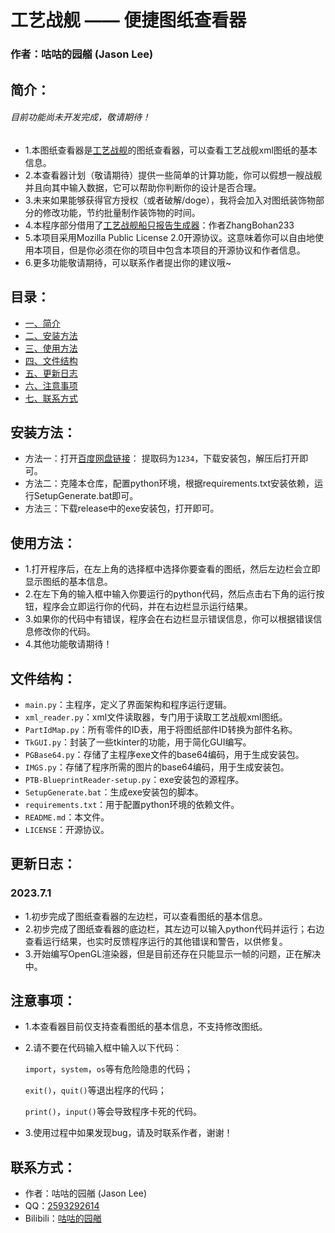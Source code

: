# 工艺战舰 —— 便捷图纸查看器

### 作者：咕咕的园艏  (Jason Lee)

## 简介：
###### 目前功能尚未开发完成，敬请期待！
- 1.本图纸查看器是[工艺战舰](https://gongyizhanjian.qionghaigame.com/)的图纸查看器，可以查看工艺战舰xml图纸的基本信息。
- 2.本查看器计划（敬请期待）提供一些简单的计算功能，你可以假想一艘战舰并且向其中输入数据，它可以帮助你判断你的设计是否合理。
- 3.未来如果能够获得官方授权（或者破解/doge），我将会加入对图纸装饰物部分的修改功能，节约批量制作装饰物的时间。
- 4.本程序部分借用了[工艺战舰船只报告生成器](https://github.com/ZhangBohan233/PtbStats)：作者ZhangBohan233
- 5.本项目采用Mozilla Public License 2.0开源协议。这意味着你可以自由地使用本项目，但是你必须在你的项目中包含本项目的开源协议和作者信息。
- 6.更多功能敬请期待，可以联系作者提出你的建议哦~


## 目录：
- [一、简介](#简介：)
- [二、安装方法](#安装方法：)
- [三、使用方法](#使用方法：)
- [四、文件结构](#文件结构：)
- [五、更新日志](#更新日志：)
- [六、注意事项](#注意事项：)
- [七、联系方式](#联系方式：)

## 安装方法：
- 方法一：打开[百度网盘链接](https://pan.baidu.com/s/10kcOTmw-KWoeymv5uNpEYw?pwd=1234)： 提取码为`1234`，下载安装包，解压后打开即可。
- 方法二：克隆本仓库，配置python环境，根据requirements.txt安装依赖，运行SetupGenerate.bat即可。
- 方法三：下载release中的exe安装包，打开即可。

## 使用方法：
- 1.打开程序后，在左上角的选择框中选择你要查看的图纸，然后左边栏会立即显示图纸的基本信息。
- 2.在左下角的输入框中输入你要运行的python代码，然后点击右下角的运行按钮，程序会立即运行你的代码，并在右边栏显示运行结果。
- 3.如果你的代码中有错误，程序会在右边栏显示错误信息，你可以根据错误信息修改你的代码。
- 4.其他功能敬请期待！

## 文件结构：
- `main.py`：主程序，定义了界面架构和程序运行逻辑。
- `xml_reader.py`：xml文件读取器，专门用于读取工艺战舰xml图纸。
- `PartIdMap.py`：所有零件的ID表，用于将图纸部件ID转换为部件名称。
- `TkGUI.py`：封装了一些tkinter的功能，用于简化GUI编写。
- `PGBase64.py`：存储了主程序exe文件的base64编码，用于生成安装包。
- `IMGS.py`：存储了程序所需的图片的base64编码，用于生成安装包。
- `PTB-BlueprintReader-setup.py`：exe安装包的源程序。
- `SetupGenerate.bat`：生成exe安装包的脚本。
- `requirements.txt`：用于配置python环境的依赖文件。
- `README.md`：本文件。
- `LICENSE`：开源协议。

## 更新日志：
### 2023.7.1
- 1.初步完成了图纸查看器的左边栏，可以查看图纸的基本信息。
- 2.初步完成了图纸查看器的底边栏，其左边可以输入python代码并运行；右边查看运行结果，也实时反馈程序运行的其他错误和警告，以供修复。
- 3.开始编写OpenGL渲染器，但是目前还存在只能显示一帧的问题，正在解决中。

## 注意事项：
- 1.本查看器目前仅支持查看图纸的基本信息，不支持修改图纸。
- 2.请不要在代码输入框中输入以下代码：

    `import`，`system`，`os`等有危险隐患的代码；

    `exit()`，`quit()`等退出程序的代码；

    `print()`，`input()`等会导致程序卡死的代码。

- 3.使用过程中如果发现bug，请及时联系作者，谢谢！

## 联系方式：
- 作者：咕咕的园艏 (Jason Lee)
- QQ：[2593292614](http://wpa.qq.com/msgrd?v=3&uin=2593292614&site=qq&menu=yes)
- Bilibili：[咕咕的园艏](https://space.bilibili.com/507183077?spm_id_from=333.999.0.0)